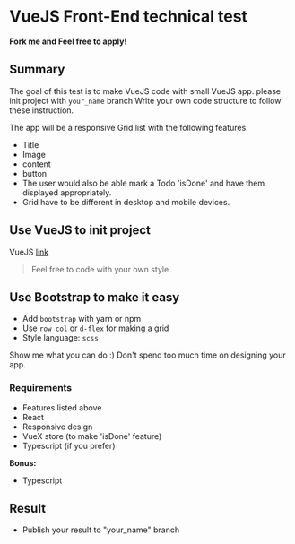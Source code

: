 # VueJS Front-End technical test
**Fork me and Feel free to apply!**

## Summary
The goal of this test is to make VueJS code with small VueJS app. please init project with `your_name` branch 
Write your own code structure to follow these instruction.

The app will be a responsive Grid list with the following features:
- Title
- Image
- content
- button
- The user would also be able mark a Todo 'isDone' and have them displayed appropriately.
- Grid have to be different in desktop and mobile devices.

## Use VueJS to init project
VueJS [link](https://vuejs.org/)
>Feel free to code with your own style 

## Use Bootstrap to make it easy

- Add `bootstrap` with yarn or npm
- Use `row col` or `d-flex` for making a grid
- Style language: `scss`

Show me what you can do :) Don't spend too much time on designing your app.

### Requirements
- Features listed above
- React
- Responsive design
- VueX store (to make 'isDone' feature)
- Typescript (if you prefer)

**Bonus:** 
- Typescript 


## Result
- Publish your result to "your_name" branch

